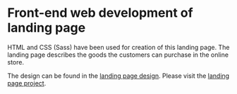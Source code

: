 Front-end web development of landing page
=========================================

HTML and CSS (Sass) have been used for creation of this landing page. The landing page describes the goods the customers can purchase in the online store.

The design can be found in the [landing page design](https://nastassiahryshchuk.github.io/Landing/design-landing/).
Please visit the [landing page project](https://nastassiahryshchuk.github.io/Landing/).
